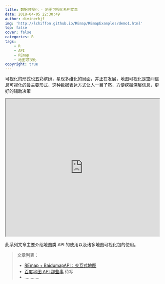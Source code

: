 ```yaml
---
title: 数据可视化 - 地图可视化系列文章
date: 2018-04-05 22:30:49
author: divinerhjf
img: 'http://lchiffon.github.io/REmap/REmapExamples/demo1.html'
top: false
cover: false
categories: R
tags: 
    - R
    - API
    - REmap
    - 地图可视化
copyright: true
---
```


可视化的形式也五彩缤纷，星现多维化的局面，并正在发展，地图可视化是空间信息可视化的最主要形式，这种数据表达方式让人一目了然，方便挖掘深层信息，更好的辅助决策

<iframe height="450" src="http://lchiffon.github.io/REmap/REmapExamples/demo1.html" width="100%"></iframe>


此系列文章主要介绍地图类 API 的使用以及诸多地图可视化包的使用。

> 文章列表：
> * [REmap + BaidumapAPI：交互式地图](https://blog-1255524710.cos.ap-beijing.myqcloud.com/html/intro.html)
> * [百度地图 API 那些事]()  待写
> * …………